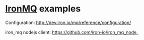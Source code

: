 [IronMQ](http://www.iron.io/) examples
===============

Configuration: http://dev.iron.io/mq/reference/configuration/

iron_mq nodejs client: https://github.com/iron-io/iron_mq_node_